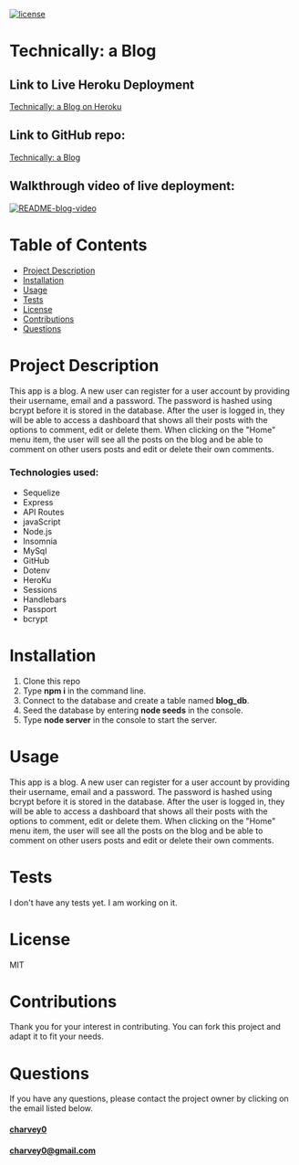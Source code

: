 [![license](https://img.shields.io/badge/License-MIT-blue)](https://img.shields.io/badge/License-MIT-blue)  

# **Technically: a Blog**

## Link to Live Heroku Deployment
[Technically: a Blog on Heroku](https://pacific-ocean-52784.herokuapp.com/)

## Link to GitHub repo:
[Technically: a Blog](https://github.com/charvey0/Technically-A-Blog)

## Walkthrough video of live deployment:
[![README-blog-video](https://img.youtube.com/vi/cpq_uUiLEs0/0.jpg)](https://www.youtube.com/watch?v=cpq_uUiLEs0)

# Table of Contents
* [Project Description](#project-description)
* [Installation](#installation)
* [Usage](#usage)
* [Tests](#tests)
* [License](#license)
* [Contributions](#contributions)
* [Questions](#questions)
# Project Description

This app is a blog.  A new user can register for a user account by providing their username, email and a password.  The password is hashed using bcrypt before it is stored in the database.  After the user is logged in, they will be able to access a dashboard that shows all their posts with the options to comment, edit or delete them.  When clicking on the "Home" menu item, the user will see all the posts on the blog and be able to comment on other users posts and edit or delete their own comments.

### Technologies used:
- Sequelize
- Express
- API Routes
- javaScript
- Node.js
- Insomnia
- MySql
- GitHub
- Dotenv
- HeroKu
- Sessions
- Handlebars
- Passport
- bcrypt


    
# Installation
 
 1. Clone this repo  
 2. Type **npm i** in the command line.
 3. Connect to the database and create a table named **blog_db**.
 4. Seed the database by entering **node seeds** in the console.
 5. Type **node server** in the console to start the server.   
 

# Usage

This app is a blog.  A new user can register for a user account by providing their username, email and a password.  The password is hashed using bcrypt before it is stored in the database.  After the user is logged in, they will be able to access a dashboard that shows all their posts with the options to comment, edit or delete them.  When clicking on the "Home" menu item, the user will see all the posts on the blog and be able to comment on other users posts and edit or delete their own comments.

# Tests
I don't have any tests yet.  I am working on it.

# License

MIT

# Contributions

Thank you for your interest in contributing.  You can fork this project and adapt it to fit your needs.

# Questions

If you have any questions, please contact the project owner by clicking on the email listed below.  
     
#### [charvey0](https://github.com/charvey0)
#### [charvey0@gmail.com](mailto:charvey0@gmail.com)
